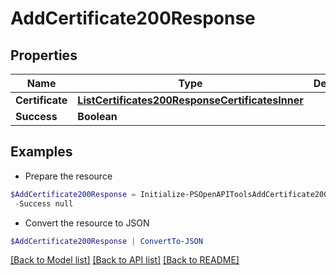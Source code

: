 # AddCertificate200Response
## Properties

Name | Type | Description | Notes
------------ | ------------- | ------------- | -------------
**Certificate** | [**ListCertificates200ResponseCertificatesInner**](ListCertificates200ResponseCertificatesInner.md) |  | [optional] 
**Success** | **Boolean** |  | [optional] 

## Examples

- Prepare the resource
```powershell
$AddCertificate200Response = Initialize-PSOpenAPIToolsAddCertificate200Response  -Certificate null `
 -Success null
```

- Convert the resource to JSON
```powershell
$AddCertificate200Response | ConvertTo-JSON
```

[[Back to Model list]](../README.md#documentation-for-models) [[Back to API list]](../README.md#documentation-for-api-endpoints) [[Back to README]](../README.md)

